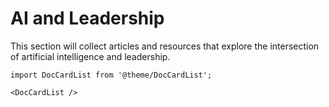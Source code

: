 # AI and Leadership

This section will collect articles and resources that explore the intersection of artificial intelligence and leadership.

```mdx-code-block
import DocCardList from '@theme/DocCardList';

<DocCardList />
```
